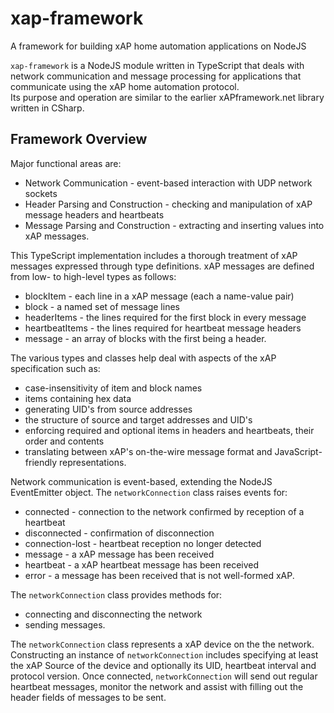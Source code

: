 # xap-framework
A framework for building xAP home automation applications on NodeJS

`xap-framework` is a NodeJS module written in TypeScript that deals with network communication
and message processing for applications that communicate using the xAP home automation protocol.  
Its purpose and operation are similar to the earlier xAPframework.net library written in CSharp.

## Framework Overview
Major functional areas are:
* Network Communication - event-based interaction with UDP network sockets
* Header Parsing and Construction - checking and manipulation of xAP message headers and heartbeats
* Message Parsing and Construction - extracting and inserting values into xAP messages.

This TypeScript implementation includes a thorough treatment of xAP messages expressed through
type definitions. xAP messages are defined from low- to high-level types as follows:
* blockItem - each line in a xAP message (each a name-value pair)
* block - a named set of message lines
* headerItems - the lines required for the first block in every message
* heartbeatItems - the lines required for heartbeat message headers
* message - an array of blocks with the first being a header.

The various types and classes help deal with aspects of the xAP specification such as:
* case-insensitivity of item and block names
* items containing hex data
* generating UID's from source addresses
* the structure of source and target addresses and UID's
* enforcing required and optional items in headers and heartbeats, their order and contents
* translating between xAP's on-the-wire message format and JavaScript-friendly representations.


Network communication is event-based, extending the NodeJS EventEmitter object.
The `networkConnection` class raises events for:
* connected - connection to the network confirmed by reception of a heartbeat
* disconnected - confirmation of disconnection
* connection-lost - heartbeat reception no longer detected
* message - a xAP message has been received
* heartbeat - a xAP heartbeat message has been received
* error - a message has been received that is not well-formed xAP.

The `networkConnection` class provides methods for:
* connecting and disconnecting the network
* sending messages.

The `networkConnection` class represents a xAP device on the the network.
Constructing an instance of `networkConnection` includes specifying at least the xAP Source of the device
and optionally its UID, heartbeat interval and protocol version.
Once connected, `networkConnection` will send out regular heartbeat messages,
monitor the network and assist with filling out the header fields of messages to be sent.


